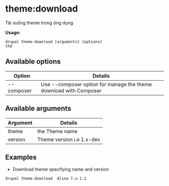 # theme:download
Tải xuống theme trong ứng dụng

**Usage:**
```
drupal theme:download [arguments] [options]
thd
```

## Available options
Option | Details
-------|-------------
--composer | Use --composer option for manage the theme download with Composer

## Available arguments
Argument | Details
---------|-------------
theme | the Theme name
version | Theme version i.e 1.x-dev

## Examples
* Download theme specifying name and version
```
drupal theme:download  Alina 7.x-1.2
```
